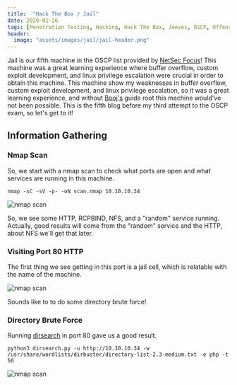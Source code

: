 ```yaml
---
title:  "Hack The Box / Jail"
date: 2020-01-26
tags: [Penetration Testing, Hacking, Hack The Box, Jeeves, OSCP, Offensive Security]
header: 
  image: "assets/images/jail/jail-header.png"
---
```

Jail is our fifth machine in the OSCP list provided by [NetSec Focus](https://www.netsecfocus.com/)! This machine was a great learning experience where buffer overflow, custom exploit development, and linux privilege escalation were crucial in order to obtain this machine. This machine show my weaknesses in buffer overflow, custom exploit development, and linux privilege escalation, so it was a great learning experience, and without [Booj's](https://reboare.github.io/htb/htb-jail.html) guide root this machine would've not been possible. This is the fifth blog before my third attempt to the OSCP exam, so let's get to it!

## Information Gathering

### Nmap Scan
So, we start with a nmap scan to check what ports are open and what services are running in this machine. 

```
nmap -sC -sV -p- -oN scan.nmap 10.10.10.34
```
<img src="{{ site.url }}{{ site.baseurl }}/assets/images/jail/nmap.png" alt="nmap scan">

So, we see some HTTP, RCPBIND, NFS, and a "random" service running. Actually, good results will come from the "random" service and the HTTP, about NFS we'll get that later. 

### Visiting Port 80 HTTP
The first thing we see getting in this port is a jail cell, which is relatable with the name of the machine. 

<img src="{{ site.url }}{{ site.baseurl }}/assets/images/jail/port80.png" alt="nmap scan">

Sounds like to to do some directory brute force!

### Directory Brute Force

Running [dirsearch](https://github.com/maurosoria/dirsearch) in port 80 gave us a good result.
```
python3 dirsearch.py -u http://10.10.10.34 -w /usr/share/wordlists/dirbuster/directory-list-2.3-medium.txt -e php -t 50
```
<img src="{{ site.url }}{{ site.baseurl }}/assets/images/jail/dir-search.png" alt="nmap scan">

